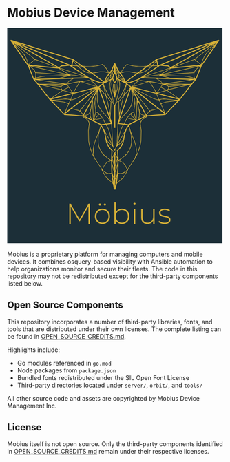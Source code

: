 # Mobius Device Management

![Mobius logo](Mobius-Logo-Text_1.png)

Mobius is a proprietary platform for managing computers and mobile devices. It combines osquery-based visibility with Ansible automation to help organizations monitor and secure their fleets. The code in this repository may not be redistributed except for the third-party components listed below.

## Open Source Components

This repository incorporates a number of third-party libraries, fonts, and tools that are distributed under their own licenses. The complete listing can be found in [OPEN_SOURCE_CREDITS.md](OPEN_SOURCE_CREDITS.md).

Highlights include:

- Go modules referenced in `go.mod`
- Node packages from `package.json`
- Bundled fonts redistributed under the SIL Open Font License
- Third-party directories located under `server/`, `orbit/`, and `tools/`

All other source code and assets are copyrighted by Mobius Device Management Inc.

## License

Mobius itself is not open source. Only the third-party components identified in [OPEN_SOURCE_CREDITS.md](OPEN_SOURCE_CREDITS.md) remain under their respective licenses.
